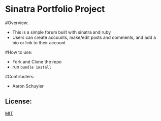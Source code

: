 Sinatra Portfolio Project
===============

#Overview:
* This is a simple forum built with sinatra and ruby
* Users can create accounts, make/edit posts and comments, and add a bio or link to their account

#How to use:
* Fork and Clone the repo
* run `bundle install`

#Contributers:
* Aaron Schuyler

## License:
[MIT](https://choosealicense.com/licenses/mit/)
